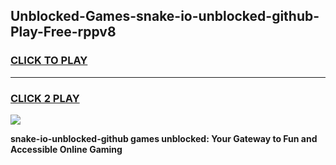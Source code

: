 
## Unblocked-Games-snake-io-unblocked-github-Play-Free-rppv8
<h3>
<a href="https://premium76.site?title=snake-io-unblocked-github&ref=18A1">CLICK TO PLAY</a></h3>
<hr>

<h3>
<a href="https://premium76.site?title=snake-io-unblocked-github&ref=18A1">CLICK 2 PLAY</a>
  
</h3>

<a href="https://premium76.site?title=snake-io-unblocked-github&ref=18A1"><img src="https://clearcache.store/games.png"></a>


**snake-io-unblocked-github games unblocked: Your Gateway to Fun and Accessible Online Gaming**
